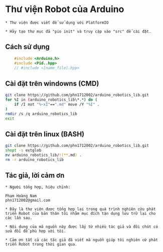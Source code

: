 # Thư viện Robot của Arduino
    * Thư viện được viết để sử dụng với PlatformIO

    * Hãy tạo thư mục đã "pio init" và truy cập vào "src" để cài đặt.

## Cách sử dụng
```c++
    #include <Arduino.h>
    #include <Pid..hpp>
    // #include <[name_file].hpp>
```

## Cài đặt trên windowns (CMD)

```bash
git clone https://github.com/phn1712002/arduino_robotics_lib.git
for %I in (arduino_robotics_lib\*.*) do (
    if /I not "%~xI"==".md" move /Y "%I" .
)
rmdir /s /q arduino_robotics_lib
exit
```

## Cài đặt trên linux (BASH)

```bash
git clone https://github.com/phn1712002/arduino_robotics_lib.git
shopt -s extglob
mv arduino_robotics_lib/!(**.md) .
rm -r arduino_robotics_lib
```

## Tác giả, lời cảm ơn
    * Người tổng hợp, hiệu chỉnh: 
    
    Phạm Hoàng Nam 
    phn1712002@gmail.com

    * Đây là thư viện được tổng hợp lại trong quá trình nghiên cứu phát triển Robot của bản thân tôi nhằm mục đích tận dụng lưu trữ lại cho các lần sau.

    * Nội dung của mã nguồn này được lấy từ nhiều tác giả và đôi chút có sửa đổi để phù hợp với tôi.

    * Cảm ơn tất cả các tác giả đã viết mã nguồn giúp tôi nghiên cứ phát triển Robot trong thời gian qua.
